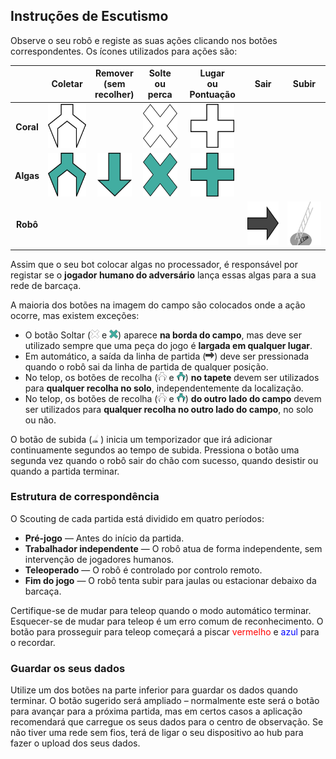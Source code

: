 ## Instruções de Escutismo

Observe o seu robô e registe as suas ações clicando nos botões correspondentes. Os ícones utilizados para ações são:

| | Coletar | Remover<br>(sem<br>recolher) | Solte<br>ou perca | Lugar<br>ou Pontuação | Sair | Subir |
| :---: | :---: | :---: | :---: | :---: | :---: | :---: |
| **Coral** | <img src=coral-collect.png style=height:5em> | | <img src=coral-drop.png style=height:5em> | <img src=coral-place.png style=height:5em> | | |
| **Algas** | <img src=algae-collect.png style=height:5em> | <img src=algae-remove.png style=height:5em> | <img src=algae-drop.png style=height:5em> | <img src=algae-place.png style=height:5em> | | |
| **Robô** | | | | | <img src=leave.png style=height:5em> | <img src=climb.png style=height:5em> |

Assim que o seu bot colocar algas no processador, é responsável por registar se o **jogador humano do adversário** lança essas algas para a sua rede de barcaça.

A maioria dos botões na imagem do campo são colocados onde a ação ocorre, mas existem exceções:

- O botão Soltar (<img src=coral-drop.png style=height:1em> e <img src=algae-drop.png style=height:1em>) aparece **na borda do campo**, mas deve ser utilizado sempre que uma peça do jogo é **largada em qualquer lugar**.
- Em automático, a saída da linha de partida (<img src=leave.png style=height:1em>) deve ser pressionada quando o robô sai da linha de partida de qualquer posição.
- No telop, os botões de recolha (<img src=coral-collect.png style=height:1em> e <img src=algae-collect.png style=height:1em>) **no tapete** devem ser utilizados para **qualquer recolha no solo**, independentemente da localização.
- No telop, os botões de recolha (<img src=coral-collect.png style=height:1em> e <img src=algae-collect.png style=height:1em>) **do outro lado do campo** devem ser utilizados para **qualquer recolha no outro lado do campo**, no solo ou não.

O botão de subida (<img src=climb.png style=height:1em>) inicia um temporizador que irá adicionar continuamente segundos ao tempo de subida. Pressiona o botão uma segunda vez quando o robô sair do chão com sucesso, quando desistir ou quando a partida terminar.

### Estrutura de correspondência
O Scouting de cada partida está dividido em quatro períodos:
- **Pré-jogo** — Antes do início da partida.
- **Trabalhador independente** — O robô atua de forma independente, sem intervenção de jogadores humanos.
- **Teleoperado** — O robô é controlado por controlo remoto.
- **Fim do jogo** — O robô tenta subir para jaulas ou estacionar debaixo da barcaça.

Certifique-se de mudar para teleop quando o modo automático terminar. Esquecer-se de mudar para teleop é um erro comum de reconhecimento. O botão para prosseguir para teleop começará a piscar <span style=color:red>vermelho</span> e <span style=color:blue>azul</span> para o recordar.

### Guardar os seus dados

Utilize um dos botões na parte inferior para guardar os dados quando terminar. O botão sugerido será ampliado – normalmente este será o botão para avançar para a próxima partida, mas em certos casos a aplicação recomendará que carregue os seus dados para o centro de observação. Se não tiver uma rede sem fios, terá de ligar o seu dispositivo ao hub para fazer o upload dos seus dados.

